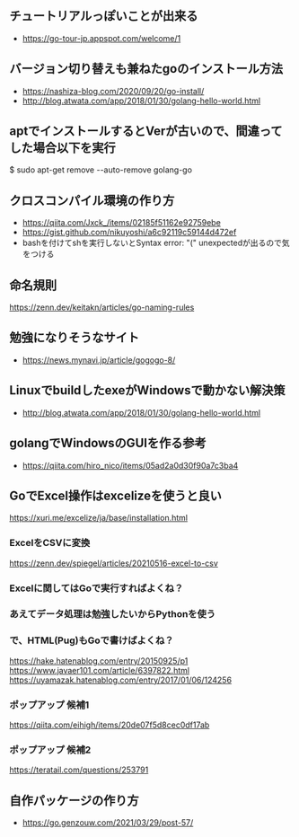 ## チュートリアルっぽいことが出来る
- https://go-tour-jp.appspot.com/welcome/1

## バージョン切り替えも兼ねたgoのインストール方法
- https://nashiza-blog.com/2020/09/20/go-install/
- http://blog.atwata.com/app/2018/01/30/golang-hello-world.html

## aptでインストールするとVerが古いので、間違ってした場合以下を実行
$ sudo apt-get remove --auto-remove golang-go

## クロスコンパイル環境の作り方
- https://qiita.com/Jxck_/items/02185f51162e92759ebe
- https://gist.github.com/nikuyoshi/a6c92119c59144d472ef
- bashを付けてshを実行しないとSyntax error: "(" unexpectedが出るので気をつける

## 命名規則
https://zenn.dev/keitakn/articles/go-naming-rules

## 勉強になりそうなサイト
- https://news.mynavi.jp/article/gogogo-8/

## LinuxでbuildしたexeがWindowsで動かない解決策
- http://blog.atwata.com/app/2018/01/30/golang-hello-world.html

## golangでWindowsのGUIを作る参考
- https://qiita.com/hiro_nico/items/05ad2a0d30f90a7c3ba4

## GoでExcel操作はexcelizeを使うと良い
https://xuri.me/excelize/ja/base/installation.html

### ExcelをCSVに変換
https://zenn.dev/spiegel/articles/20210516-excel-to-csv

### Excelに関してはGoで実行すればよくね？
### あえてデータ処理は勉強したいからPythonを使う
### で、HTML(Pug)もGoで書けばよくね？
https://hake.hatenablog.com/entry/20150925/p1
https://www.javaer101.com/article/6397822.html
https://uyamazak.hatenablog.com/entry/2017/01/06/124256

### ポップアップ 候補1
https://qiita.com/eihigh/items/20de07f5d8cec0df17ab

### ポップアップ 候補2
https://teratail.com/questions/253791


## 自作パッケージの作り方
- https://go.genzouw.com/2021/03/29/post-57/
